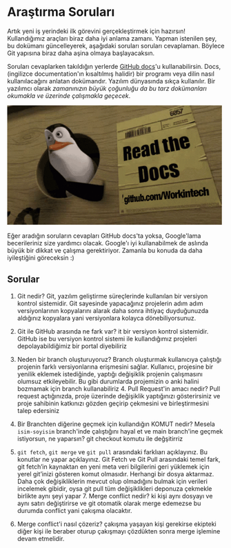 # Araştırma Soruları

Artık yeni iş yerindeki ilk görevini gerçekleştirmek için hazırsın! Kullandığımız araçları biraz daha iyi anlama zamanı. Yapman istenilen şey, bu dokümanı güncelleyerek, aşağıdaki soruları soruları cevaplaman. Böylece Git yapısına biraz daha aşina olmaya başlayacaksın.

Soruları cevaplarken takıldığın yerlerde [GitHub docs](https://docs.github.com/en)'u kullanabilirsin. Docs, (ingilizce documentation'ın kısaltılmış halidir) bir programı veya dilin nasıl kullanılacağını anlatan dokümandır. Yazılım dünyasında sıkça kullanılır. Bir yazılımcı olarak _zamanınızın büyük çoğunluğu da bu tarz dokümanları okumakla ve üzerinde çalışmakla geçecek_.

![READ THE DOCS](https://github.com/Workintech/FSWeb-S1G1-Projesi-Web-Development-Projesi-icin-Git/blob/main/read-the-docs-wit.gif?raw=true)

Eğer aradığın soruların cevapları GitHub docs'ta yoksa, Google'lama becerileriniz size yardımcı olacak. Google'ı iyi kullanabilmek de aslında büyük bir dikkat ve çalışma gerektiriyor. Zamanla bu konuda da daha iyileştiğini göreceksin :)

## Sorular

1. Git nedir?
Git, yazılım geliştirme süreçlerinde kullanılan bir versiyon kontrol 
sistemidir. Git sayesinde yapacağınız projelerin adım adım versiyonlarının 
kopyalarını alarak daha sonra ihtiyaç duyduğunuzda aldığınız kopyalara 
yani versiyonlara kolayca dönebiliyorsunuz.

2. Git ile GitHub arasında ne fark var?
it bir versiyon kontrol sistemidir. GitHub ise bu versiyon kontrol sistemi 
ile kullandığımız projeleri depolayabildiğimiz bir portal diyebiliriz

3. Neden bir branch oluşturuyoruz?
Branch oluşturmak kullanıcıya çalıştığı projenin farklı versiyonlarına 
erişmesini sağlar. Kullanıcı, projesine bir yenilik eklemek istediğinde, 
yaptığı değişiklik projenin çalışmasını olumsuz etkileyebilir. Bu gibi 
durumlarda projemizin o anki halini bozmamak için branch kullanabiliriz 4. 
Pull Request'in amacı nedir?
Pull request açtığınızda, proje üzerinde değişiklik yaptığınızı 
gösterirsiniz ve proje sahibinin katkınızı gözden geçirip çekmesini ve 
birleştirmesini talep edersiniz
5. Bir Branchten diğerine geçmek için kullandığın KOMUT nedir? Mesela `isim-soyisim` branch'inde çalıştığını hayal et ve main branch'ine geçmek istiyorsun, ne yaparsın?
git checkout komutu ile değşitirriz
6. `git fetch`, `git merge` ve `git pull` arasındaki farklıarı açıklayınız. Bu konutlar ne yapar açıklayınız.
Git Fetch ve Git Pull arasındaki temel fark, git fetch’in kaynaktan en 
yeni meta veri bilgilerini geri yüklemek için yerel git’inizi gösteren 
komut olmasıdır. Herhangi bir dosya aktarmaz. Daha çok değişikliklerin 
mevcut olup olmadığını bulmak için verileri incelemek gibidir, oysa git 
pull tüm değişiklikleri deponuza çekmekle birlikte aynı şeyi yapar 7. 
Merge conflict nedir?
ki kişi aynı dosyayı ve aynı satırı değiştirirse ve git otomatik olarak 
merge edemezse bu durumda conflict yani çakışma olacaktır.
8. Merge conflict'i nasıl çözeriz?
çakışma yaşayan kişi gerekirse ekipteki diğer kişi ile beraber oturup 
çakışmayı çözdükten sonra merge işlemine devam etmelidir.


